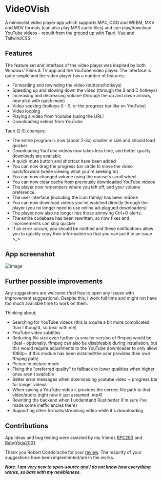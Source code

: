 # VideOVish

A minimalist video player app which supports MP4, OGG and WEBM, MKV and MOV formats (can also play MP3 audio files) and can play/download YouTube videos - rebuilt from the ground up with Tauri, Vue and TailwindCSS!

## Features

The feature set and interface of the video player was inspired by both Windows' Films & TV app and the YouTube video player. The interface is quite simple and the video player has a number of features;

- Forwarding and rewinding the video (buttons/hotkeys)
- Speeding up and slowing down the video (through the S and D hotkeys)
- Increasing and decreasing volume (through the up and down arrows, now also with quick mute)
- Video seeking (hotkeys 0 - 9, or the progress bar like on YouTube)
- Video looping
- Playing a video from Youtube (using the URL)
- Downloading videos from YouTube

Tauri (2.0) changes;

- The entire program is now (about 2-3x) smaller in size and should load quicker
- Downloading YouTube videos now takes less time, and better quality downloads are available
- A quick mute button and shortcut have been added
- You can now drag the progress bar circle to move the video back/forward (while viewing what you're seeking to)
- You can now changed volume using the mouse's scroll wheel
- You can now clear cache from previously downloaded YouTube videos
- The player now remembers where you left off, and your volume preference.
- The user interface (including the icon family) has been redone
- You can now download videos you've watched directly through the player (you no longer need to use online ad-plagued downloaders)
- The player now also no longer has those annoying Ctrl+O alerts.
- The entire codebase has been rewritten, so now fixes and improvements can ship quicker
- If an error occurs, you should be notified and these notifications allow you to quickly copy their information so that you can put it in an issue >_>

## App screenshot

![image](https://user-images.githubusercontent.com/35971384/208214326-63067413-8acc-4e0b-b727-5fb9f56456bc.png)

## Further possible improvements

Any suggestions are welcome (feel free to open any Issues with improvement suggestions). Despite this, I work full time and might not have too much available time to work on them.

Thinking about;

- Searching for YouTube videos (this is a quite a bit more complicated than I thought, so bear with me)
- YouTube video subtitles
- Reducing file size even further (a smaller version of ffmpeg would be ideal - optionally, ffmpeg can also be disableable during installation, but this would require adjustments to the YouTube downloader to only allow 1080p+ if this module has been installed/the user provides their own ffmpeg path)
- Picture in picture mode
- Fixing the "preferred quality" to fallback to lower qualities when higher ones aren't available
- Better error messages when downloading youtube video + progress bar for longer videos
- When saving a YouTube video it provides the correct file path to that video/audio (right now it just assumed .mp4)
- Rewriting the backend when I understand Rust better (I'm sure I've made some inefficiencies there)
- Supporting other formats/streaming video while it's downloading

## Contributions

App ideas and bug testing were assisted by my friends [RPC263](https://www.youtube.com/channel/UCSeiYh0FIlEvGGxT49LK2ew) and [BabyYoda2001](https://github.com/BabyYoda2001) 

Thank you Robert Condorache for your [review](https://www.softpedia.com/get/Multimedia/Video/Video-Players/VideOVish.shtml). The majority of your suggestions have been implemented/are in the works.

***Note: I am very new to open-source and I do not know how everything works, so bare with my newbieness.***
